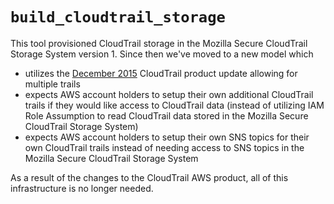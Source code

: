 # `build_cloudtrail_storage`

This tool provisioned CloudTrail storage in the Mozilla Secure CloudTrail Storage System version 1. Since then we've moved to a new model which

* utilizes the [December 2015](https://aws.amazon.com/blogs/aws/aws-cloudtrail-update-turn-on-in-all-regions-use-multiple-trails/) CloudTrail product update allowing for multiple trails
* expects AWS account holders to setup their own additional CloudTrail trails if they would like access to CloudTrail data (instead of utilizing IAM Role Assumption to read CloudTrail data stored in the Mozilla Secure CloudTrail Storage System)
* expects AWS account holders to setup their own SNS topics for their own CloudTrail trails instead of needing access to SNS topics in the Mozilla Secure CloudTrail Storage System

As a result of the changes to the CloudTrail AWS product, all of this infrastructure is no longer needed.